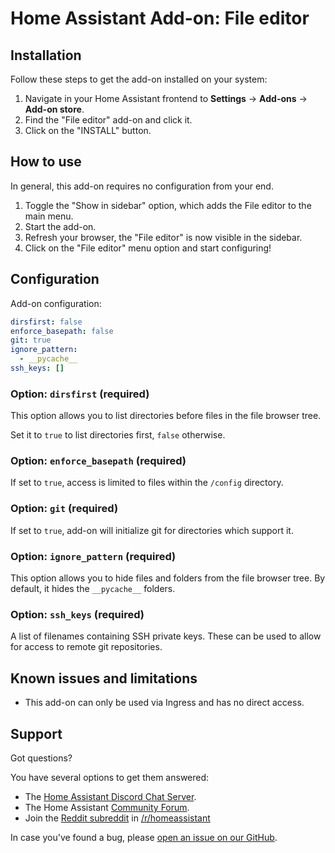 # Home Assistant Add-on: File editor

## Installation

Follow these steps to get the add-on installed on your system:

1. Navigate in your Home Assistant frontend to **Settings** -> **Add-ons** -> **Add-on store**.
2. Find the "File editor" add-on and click it.
3. Click on the "INSTALL" button.

## How to use

In general, this add-on requires no configuration from your end.

1. Toggle the "Show in sidebar" option, which adds the File editor to the main menu.
2. Start the add-on.
3. Refresh your browser, the "File editor" is now visible in the sidebar.
4. Click on the "File editor" menu option and start configuring!

## Configuration

Add-on configuration:

```yaml
dirsfirst: false
enforce_basepath: false
git: true
ignore_pattern:
  - __pycache__
ssh_keys: []
```

### Option: `dirsfirst` (required)

This option allows you to list directories before files in the file browser tree.

Set it to `true` to list directories first, `false` otherwise.

### Option: `enforce_basepath` (required)

If set to `true`, access is limited to files within the `/config` directory.

### Option: `git` (required)

If set to `true`, add-on will initialize git for directories which support it.

### Option: `ignore_pattern` (required)

This option allows you to hide files and folders from the file browser tree.
By default, it hides the `__pycache__` folders.

### Option: `ssh_keys` (required)

A list of filenames containing SSH private keys. These can be used to allow for access to remote git repositories.

## Known issues and limitations

- This add-on can only be used via Ingress and has no direct access.

## Support

Got questions?

You have several options to get them answered:

- The [Home Assistant Discord Chat Server][discord].
- The Home Assistant [Community Forum][forum].
- Join the [Reddit subreddit][reddit] in [/r/homeassistant][reddit]

In case you've found a bug, please [open an issue on our GitHub][issue].

[discord]: https://discord.gg/c5DvZ4e
[forum]: https://community.home-assistant.io
[issue]: https://github.com/home-assistant/hassio-addons/issues
[reddit]: https://reddit.com/r/homeassistant
[repository]: https://github.com/hassio-addons/repository
